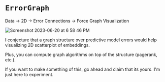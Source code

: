 # `ErrorGraph`

Data -> 2D -> Error Connections -> Force Graph Visualization

![Screenshot 2023-06-20 at 6 58 46 PM](https://github.com/xnought/error-graph/assets/65095341/6a6d4cad-0c6a-4c88-9c4a-40c5112c33dc)




I conjecture that a graph structure over predictive model errors would help visualizing 2D scatterplot of embeddings.

Plus, you can compute graph algorithms on top of the structure (pagerank, etc.).

If you want to make something of this, go ahead and claim that its yours. I'm just here to experiment.
